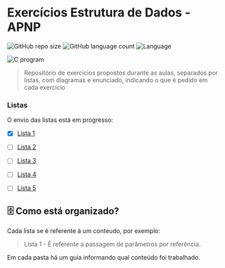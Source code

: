# Exercícios Estrutura de Dados - APNP 



![GitHub repo size](https://img.shields.io/github/repo-size/yxav/data-structure-c?style=for-the-badge)
![GitHub language count](https://img.shields.io/github/languages/count/yxav/data-structure-c?style=for-the-badge)
![Language](https://img.shields.io/badge/Language-C-blue?style=for-the-badge&logo=appveyor)


<img src="https://cdn.hswstatic.com/gif/c-program.jpg" alt="C program">

> Repositório de exercícios propostos durante as aulas, separados por listas, com diagramas e enunciado, indicando o que é pedido em cada exercício

### Listas

O envio das listas está em progresso:

- [x] [Lista 1](https://github.com/Yxav/data-structure-c/tree/master/lista-1 "Exercícios Lista 1")
- [ ] [Lista 2](https://github.com/Yxav/data-structure-c/ "Exercícios Lista 2")
- [ ] [Lista 3](https://github.com/Yxav/data-structure-c/ "Exercícios Lista 3")
- [ ] [Lista 4](https://github.com/Yxav/data-structure-c/ "Exercícios Lista 4")
- [ ] [Lista 5](https://github.com/Yxav/data-structure-c/ "Exercícios Lista 5")


## 🗄️ Como está organizado?

Cada lista se é referente à um conteudo, por exemplo:

> Lista 1 - É referente a passagem de parâmetros por referência.

Em cada pasta há um guia informando qual conteúdo foi trabalhado.
